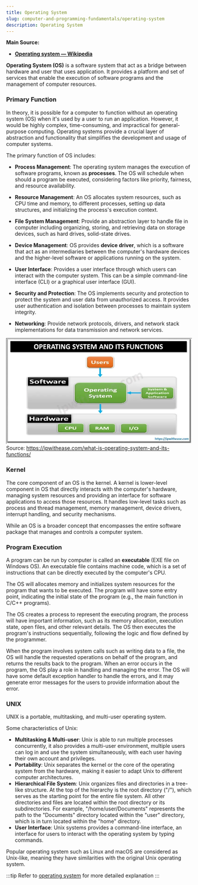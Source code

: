```yaml
---
title: Operating System
slug: computer-and-programming-fundamentals/operating-system
description: Operating System
---
```


**Main Source:**

- **[Operating system — Wikipedia](https://en.wikipedia.org/wiki/Operating_system)**

**Operating System (OS)** is a software system that act as a bridge between hardware and user that uses application. It provides a platform and set of services that enable the execution of software programs and the management of computer resources.

### Primary Function

In theory, it is possible for a computer to function without an operating system (OS) when it's used by a user to run an application. However, it would be highly complex, time-consuming, and impractical for general-purpose computing. Operating systems provide a crucial layer of abstraction and functionality that simplifies the development and usage of computer systems.

The primary function of OS includes:

- **Process Management**: The operating system manages the execution of software programs, known as **processes**. The OS will schedule when should a program be executed, considering factors like priority, fairness, and resource availability.

- **Resource Management**: An OS allocates system resources, such as CPU time and memory, to different processes, setting up data structures, and initializing the process's execution context.

- **File System Management**: Provide an abstraction layer to handle file in computer including organizing, storing, and retrieving data on storage devices, such as hard drives, solid-state drives.

- **Device Management**: OS provides **device driver**, which is a software that act as an intermediaries between the computer's hardware devices and the higher-level software or applications running on the system.

- **User Interface**: Provides a user interface through which users can interact with the computer system. This can be a simple command-line interface (CLI) or a graphical user interface (GUI).

- **Security and Protection**: The OS implements security and protection to protect the system and user data from unauthorized access. It provides user authentication and isolation between processes to maintain system integrity.

- **Networking**: Provide network protocols, drivers, and network stack implementations for data transmission and network services.

![OS function in computer](./os-function.png)  
Source: https://ipwithease.com/what-is-operating-system-and-its-functions/

### Kernel

The core component of an OS is the kernel. A kernel is lower-level component in OS that directly interacts with the computer's hardware, managing system resources and providing an interface for software applications to access those resources. It handles low-level tasks such as process and thread management, memory management, device drivers, interrupt handling, and security mechanisms.

While an OS is a broader concept that encompasses the entire software package that manages and controls a computer system.

### Program Execution

A program can be run by computer is called an **executable** (EXE file on Windows OS). An executable file contains machine code, which is a set of instructions that can be directly executed by the computer's CPU.

The OS will allocates memory and initializes system resources for the program that wants to be executed. The program will have some entry point, indicating the initial state of the program (e.g., the main function in C/C++ programs).

The OS creates a process to represent the executing program, the process will have important information, such as its memory allocation, execution state, open files, and other relevant details. The OS then executes the program's instructions sequentially, following the logic and flow defined by the programmer.

When the program involves system calls such as writing data to a file, the OS will handle the requested operations on behalf of the program, and returns the results back to the program. When an error occurs in the program, the OS play a role in handling and managing the error. The OS will have some default exception handler to handle the errors, and it may generate error messages for the users to provide information about the error.

### UNIX

UNIX is a portable, multitasking, and multi-user operating system.

Some characteristics of Unix:

- **Multitasking & Multi-user**: Unix is able to run multiple processes concurrently, it also provides a multi-user environment, multiple users can log in and use the system simultaneously, with each user having their own account and privileges.
- **Portability**: Unix separates the kernel or the core of the operating system from the hardware, making it easier to adapt Unix to different computer architectures.
- **Hierarchical File System**: Unix organizes files and directories in a tree-like structure. At the top of the hierarchy is the root directory ("/"), which serves as the starting point for the entire file system. All other directories and files are located within the root directory or its subdirectories. For example, "/home/user/Documents" represents the path to the "Documents" directory located within the "user" directory, which is in turn located within the "home" directory.
- **User Interface**: Unix systems provides a command-line interface, an interface for users to interact with the operating system by typing commands.

Popular operating system such as Linux and macOS are considered as Unix-like, meaning they have similarities with the original Unix operating system.

:::tip
Refer to [operating system](/operating-system) for more detailed explanation
:::
